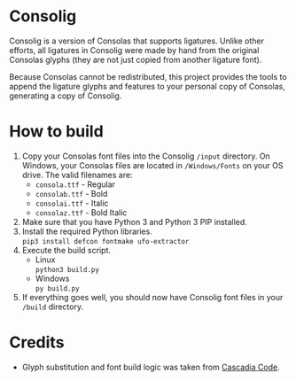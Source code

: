 # Consolig

Consolig is a version of Consolas that supports ligatures. Unlike other efforts, all ligatures in Consolig were made by hand from the original Consolas glyphs (they are not just copied from another ligature font).

Because Consolas cannot be redistributed, this project provides the tools to append the ligature glyphs and features to your personal copy of Consolas, generating a copy of Consolig.

# How to build

1. Copy your Consolas font files into the Consolig `/input` directory. On Windows, your Consolas files are located in `/Windows/Fonts` on your OS drive. The valid filenames are:
   - `consola.ttf` - Regular
   - `consolab.ttf` - Bold
   - `consolai.ttf` - Italic
   - `consolaz.ttf` - Bold Italic
2. Make sure that you have Python 3 and Python 3 PIP installed.
3. Install the required Python libraries.<br>
    `pip3 install defcon fontmake ufo-extractor`
4. Execute the build script.
   - Linux<br>
    `python3 build.py`
   - Windows<br>
    `py build.py`
5. If everything goes well, you should now have Consolig font files in your `/build` directory.

# Credits

- Glyph substitution and font build logic was taken from [Cascadia Code](https://github.com/microsoft/cascadia-code).